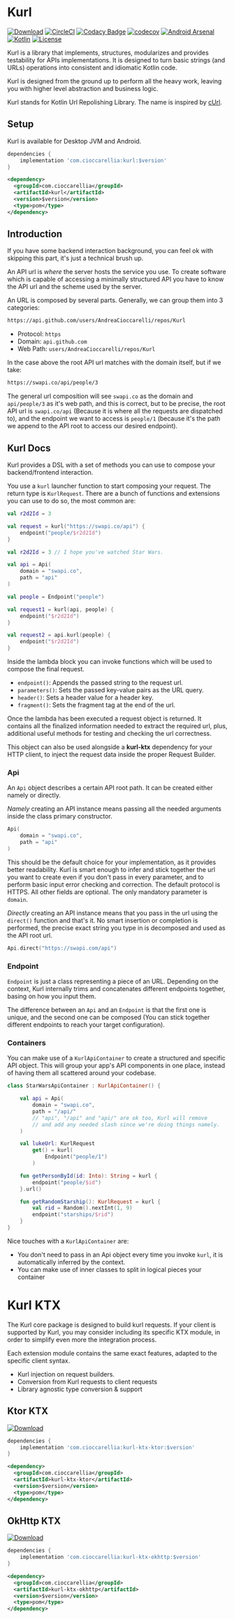 # Kurl
[![Download](https://api.bintray.com/packages/cioccarellia/kurl/kurl/images/download.svg)](https://bintray.com/cioccarellia/kurl/kurl/_latestVersion)
[![CircleCI](https://circleci.com/gh/AndreaCioccarelli/Kurl/tree/master.svg?style=svg)](https://circleci.com/gh/AndreaCioccarelli/Kurl/tree/master)
[![Codacy Badge](https://api.codacy.com/project/badge/Grade/2d207f5ac27b4aed8276803b18c29115)](https://www.codacy.com/manual/cioccarellia/Kurl?utm_source=github.com&amp;utm_medium=referral&amp;utm_content=AndreaCioccarelli/Kurl&amp;utm_campaign=Badge_Grade)
[![codecov](https://codecov.io/gh/AndreaCioccarelli/Kurl/branch/master/graph/badge.svg)](https://codecov.io/gh/AndreaCioccarelli/Kurl)
[![Android Arsenal](https://img.shields.io/badge/Android%20Arsenal-Kurl-green.svg?style=flat)](https://android-arsenal.com/details/1/8031)
[![Kotlin](https://img.shields.io/badge/Kotlin-1.3.61-orange.svg?style=flat)](http://kotlinlang.org)
[![License](https://img.shields.io/badge/license-Apache%202-4EB1BA.svg?style=flat)](https://www.apache.org/licenses/LICENSE-2.0.html)

Kurl is a library that implements, structures, modularizes and provides testability for APIs implementations.
It is designed to turn basic strings (and URLs) operations into consistent and idiomatic Kotlin code.

Kurl is designed from the ground up to perform all the heavy work, leaving you with higher level abstraction and business logic.

Kurl stands for Kotlin Url Repolishing Library. The name is inspired by [cUrl](https://curl.haxx.se).

## Setup
Kurl is available for Desktop JVM and Android.
```gradle
dependencies {
    implementation 'com.cioccarellia:kurl:$version'
}
```

```xml
<dependency>
  <groupId>com.cioccarellia</groupId>
  <artifactId>kurl</artifactId>
  <version>$version</version>
  <type>pom</type>
</dependency>
```

## Introduction
If you have some backend interaction background, you can feel ok with skipping this part, it's just a technical brush up.

An API url is _where_ the server hosts the service you use.
To create software which is capable of accessing a minimally structured API you have to know the API url and the scheme used by the server.

An URL is composed by several parts. 
Generally, we can group them into 3 categories:

```html
https://api.github.com/users/AndreaCioccarelli/repos/Kurl
```
- Protocol: `https`
- Domain: `api.github.com`
- Web Path: `users/AndreaCioccarelli/repos/Kurl`

In the case above the root API url matches with the domain itself, but if we take:

```html
https://swapi.co/api/people/3
```

The general url composition will see `swapi.co` as the domain and `api/people/3` as it's web path, and this is correct, but to be precise, the root API url is `swapi.co/api` (Because it is where all the requests are dispatched to), and the endpoint we want to access is `people/1` (because it's the path we append to the API root to access our desired endpoint).

## Kurl Docs
Kurl provides a DSL with a set of methods you can use to compose your backend/frontend interaction.

You use a `kurl` launcher function to start composing your request. 
The return type is `KurlRequest`.
There are a bunch of functions and extensions you can use to do so, the most common are:

```kotlin
val r2d2Id = 3

val request = kurl("https://swapi.co/api") {
    endpoint("people/$r2d2Id")
}
```

```kotlin
val r2d2Id = 3 // I hope you've watched Star Wars.

val api = Api(
    domain = "swapi.co",
    path = "api"
)

val people = Endpoint("people")

val request1 = kurl(api, people) {
    endpoint("$r2d2Id")
}

val request2 = api.kurl(people) {
    endpoint("$r2d2Id")
}
```

Inside the lambda block you can invoke functions which will be used to compose the final request.
- `endpoint()`: Appends the passed string to the request url.
- `parameters()`: Sets the passed key-value pairs as the URL query.
- `header()`: Sets a header value for a header key.
- `fragment()`: Sets the fragment tag at the end of the url.

Once the lambda has been executed a request object is returned.
It contains all the finalized information needed to extract the required url, plus, additional useful methods for testing and checking the url correctness.

This object can also be used alongside a **kurl-ktx** dependency for your HTTP client, to inject the request data inside the proper Request Builder.

### Api
An `Api` object describes a certain API root path.
It can be created either namely or directly.

_Namely_ creating an API instance means passing all the needed arguments inside the class primary constructor.
```kotlin
Api(
    domain = "swapi.co",
    path = "api"
)
```
This should be the default choice for your implementation, as it provides better readability.
Kurl is smart enough to infer and stick together the url you want to create even if you don't pass in every parameter, and to perform basic input error checking and correction.
The default protocol is HTTPS. All other fields are optional.
The only mandatory parameter is `domain`.

_Directly_ creating an API instance means that you pass in the url using the `direct()` function and that's it. 
No smart insertion or completion is performed, the precise  exact string you type in is decomposed and used as the API root url.
```kotlin
Api.direct("https://swapi.com/api")
```

### Endpoint
`Endpoint` is just a class representing a piece of an URL.
Depending on the context, Kurl internally trims and concatenates different endpoints together, basing on how you input them.

The difference between an `Api` and an `Endpoint` is that the first one is unique, and the second one can be composed (You can stick together different endpoints to reach your target configuration).

### Containers
You can make use of a `KurlApiContainer` to create a structured and specific API object.
This will group your app's API components in one place, instead of having them all scattered around your codebase.

```kotlin
class StarWarsApiContainer : KurlApiContainer() {

    val api = Api(
        domain = "swapi.co",
        path = "/api/"
        // "api", "/api" and "api/" are ok too, Kurl will remove 
        // and add any needed slash since we're doing things namely.
    )

    val lukeUrl: KurlRequest
        get() = kurl(
            Endpoint("people/1")
        )

    fun getPersonById(id: Into): String = kurl {
        endpoint("people/$id")
    }.url()

    fun getRandomStarship(): KurlRequest = kurl {
        val rid = Random().nextInt(1, 9)
        endpoint("starships/$rid")
    }
}
```
Nice touches with a `KurlApiContainer` are:
- You don't need to pass in an Api object every time you invoke `kurl`, it is automatically inferred by the context.
- You can make use of inner classes to split in logical pieces your container

# Kurl KTX
The Kurl core package is designed to build kurl requests.
If your client is supported by Kurl, you may consider including its specific KTX module, in order to simplify even more the integration process.

Each extension module contains the same exact features, adapted to the specific client syntax.
- Kurl injection on request builders.
- Conversion from Kurl requests to client requests
- Library agnostic type conversion & support

## Ktor KTX 
[![Download](https://api.bintray.com/packages/cioccarellia/kurl/kurl/images/download.svg)](https://bintray.com/cioccarellia/kurl/kurl-ktx-ktor/_latestVersion)
```gradle
dependencies {
    implementation 'com.cioccarellia:kurl-ktx-ktor:$version'
}
```

```xml
<dependency>
  <groupId>com.cioccarellia</groupId>
  <artifactId>kurl-ktx-ktor</artifactId>
  <version>$version</version>
  <type>pom</type>
</dependency>
```

## OkHttp KTX 
[![Download](https://api.bintray.com/packages/cioccarellia/kurl/kurl/images/download.svg)](https://bintray.com/cioccarellia/kurl/kurl-ktx-okhttp/_latestVersion)
```gradle
dependencies {
    implementation 'com.cioccarellia:kurl-ktx-okhttp:$version'
}
```

```xml
<dependency>
  <groupId>com.cioccarellia</groupId>
  <artifactId>kurl-ktx-okhttp</artifactId>
  <version>$version</version>
  <type>pom</type>
</dependency>
```
